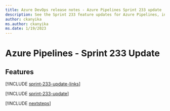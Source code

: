 ```yaml
---
title: Azure DevOps release notes - Azure Pipelines Sprint 233 update
description: See the Sprint 233 feature updates for Azure Pipelines, including next steps.
author: ckanyika
ms.author: ckanyika
ms.date: 1/19/2023
---
```


# Azure Pipelines - Sprint 233 Update

## Features

[!INCLUDE [sprint-233-update-links](../includes/pipelines/sprint-233-update-links.md)]

[!INCLUDE [sprint-233-update](../includes/pipelines/sprint-233-update.md)]

[!INCLUDE [nextsteps](../includes/nextsteps.md)]